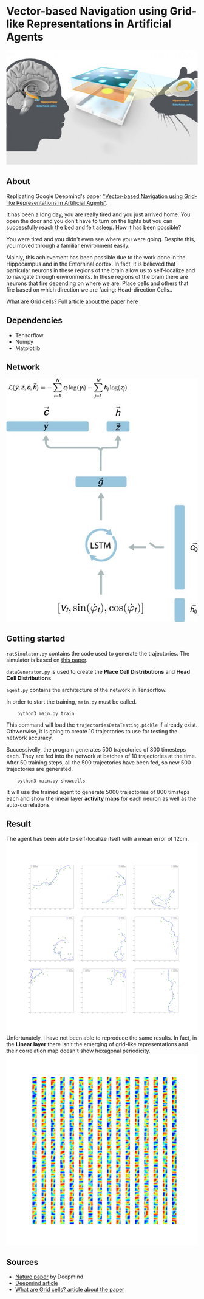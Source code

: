 # Vector-based Navigation using Grid-like Representations in Artificial Agents
<p align="center">
  <img width="600" height="300" src="screenshots/main.jpg">
</p>

## About
Replicating Google Deepmind's paper ["Vector-based Navigation using Grid-like Representations in Artificial Agents"](https://deepmind.com/blog/grid-cells/).

It has been a long day, you are really tired and you just arrived home. You open the door and you don't have to turn on the lights but you can successfully reach the bed and felt asleep. 
How it has been possible?

You were tired and you didn't even see where you were going. Despite this, you moved through a familiar environment easily. 

Mainly, this achievement has been possible due to the work done in the Hippocampus and in the Entorhinal cortex. In fact, it is believed that particular neurons in these regions of the brain allow us to self-localize and to navigate through environments. In these regions of the brain there are neurons that fire depending on where we are: Place cells and others that fire based on which direction we are facing: Head-direction Cells..

[What are Grid cells?  Full article about the paper here](http://www.stefanorosa.me/topicboard/artificialIntelligence/spatialNavigation)

## Dependencies
* Tensorflow
* Numpy
* Matplotlib

## Network
<p align="center">
  <img src="screenshots/network_architecture.jpg">
</p>

## Getting started
`ratSimulator.py` contains the code used to generate the trajectories. The simulator is based on [this paper](https://journals.plos.org/ploscompbiol/article/file?id=10.1371/journal.pcbi.1002553&type=printable).

`dataGenerator.py` is used to create the **Place Cell Distributions** and **Head Cell Distributions**

`agent.py` contains the architecture of the network in Tensorflow.

In order to start the training, `main.py` must be called.


```
	python3 main.py train
```

This command will load the `trajectoriesDataTesting.pickle` if already exist. Othwerwise, it is going to create 10 trajectories to use for testing the network accuracy. 

Successivelly, the program generates 500 trajectories of 800 timesteps each. They are fed into the network at batches of 10 trajectories at the time. After 50 training steps, all the 500 trajectories have been fed, so new 500 trajectories are generated.

```
	python3 main.py showcells
```

It will use the trained agent to generate 5000 trajectories of 800 timsteps each and show the linear layer **activity maps** for each neuron as well as the auto-correlations

## Result
The agent has been able to self-localize itself with a mean error of 12cm.
![network Image](https://github.com/R-Stefano/Grid-Cells/blob/master/predictedTrajectory.png)
Unfortunately, I have not been able to reproduce the same results. In fact, in the **Linear layer** there isn't the emerging of grid-like representations and their correlation map doesn't show hexagonal periodicity.
![network Image](https://github.com/R-Stefano/Grid-Cells/blob/master/activityMaps/neurons.jpg)

## Sources
* [Nature paper](https://www.nature.com/articles/s41586-018-0102-6) by Deepmind
* [Deepmind article](https://deepmind.com/blog/grid-cells/)
* [What are Grid cells? article about the paper](http://www.stefanorosa.me/topicboard/artificialIntelligence/spatialNavigation)
